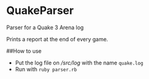 # QuakeParser
Parser for a Quake 3 Arena log

Prints a report at the end of every game. 

##How to use

- Put the log file on */src/log* with the name ```quake.log```
- Run with ```ruby parser.rb```

